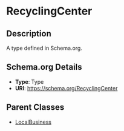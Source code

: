 # RecyclingCenter

## Description
A type defined in Schema.org.

## Schema.org Details
- **Type**: Type
- **URI**: https://schema.org/RecyclingCenter

## Parent Classes
- [LocalBusiness](../LocalBusiness.md)

